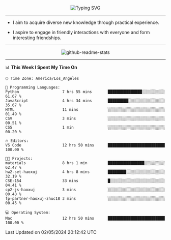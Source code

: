 <p align="center">
  <img src="https://readme-typing-svg.demolab.com?font=Fira+Code&weight=500&size=32&duration=2500&pause=1600&center=true&vCenter=true&random=false&width=1024&height=64&lines=Hi+there+%F0%9F%91%8B;I'm+delighted+you+could+make+it+here+%F0%9F%8E%89;I'm+Harry%2C+a+college+student+still+finding+my+way" alt="Typing SVG" />
</p>


---


- I aim to acquire diverse new knowledge through practical experience.

- I aspire to engage in friendly interactions with everyone and form interesting friendships.


---


<p align="center">
  <img src="https://github-readme-stats.vercel.app/api?username=Harry-Jing&show_icons=true" alt="github-readme-stats"/>
</p>


---

<!--START_SECTION:waka-->
📊 **This Week I Spent My Time On** 

```text
🕑︎ Time Zone: America/Los_Angeles

💬 Programming Languages: 
Python                   7 hrs 55 mins       ███████████████░░░░░░░░░░   61.67 % 
JavaScript               4 hrs 34 mins       █████████░░░░░░░░░░░░░░░░   35.67 % 
HTML                     11 mins             ░░░░░░░░░░░░░░░░░░░░░░░░░   01.49 % 
CSV                      3 mins              ░░░░░░░░░░░░░░░░░░░░░░░░░   00.51 % 
CSS                      1 min               ░░░░░░░░░░░░░░░░░░░░░░░░░   00.20 % 

🔥 Editors: 
VS Code                  12 hrs 50 mins      █████████████████████████   100.00 % 

🐱‍💻 Projects: 
materials                8 hrs 1 min         ████████████████░░░░░░░░░   62.47 % 
hw2-set-haoxuj           4 hrs 8 mins        ████████░░░░░░░░░░░░░░░░░   32.19 % 
CSE-154                  33 mins             █░░░░░░░░░░░░░░░░░░░░░░░░   04.41 % 
cp2-js-haoxuj            3 mins              ░░░░░░░░░░░░░░░░░░░░░░░░░   00.48 % 
fp-partner-haoxuj-zhuc18 3 mins              ░░░░░░░░░░░░░░░░░░░░░░░░░   00.45 % 

💻 Operating System: 
Mac                      12 hrs 50 mins      █████████████████████████   100.00 % 
```


 Last Updated on 02/05/2024 20:12:42 UTC
<!--END_SECTION:waka-->
